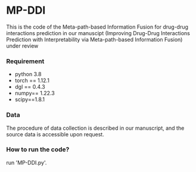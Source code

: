 # MP-DDI
This is the code of the Meta-path-based Information Fusion for drug-drug interactions prediction in our manuscipt  (Improving Drug-Drug Interactions Prediction with
Interpretability via Meta-path-based Information Fusion) under review

### Requirement
- python 3.8
- torch == 1.12.1
- dgl == 0.4.3
- numpy== 1.22.3
- scipy==1.8.1

### Data
The procedure of data collection is described in our manuscript, and the source data is accessible upon request.


### How to run the code?
run 'MP-DDI.py'.
